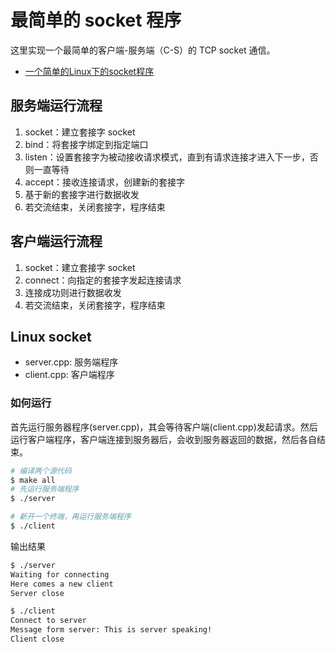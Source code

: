 # 最简单的 socket 程序

这里实现一个最简单的客户端-服务端（C-S）的 TCP socket 通信。

- [一个简单的Linux下的socket程序](http://c.biancheng.net/cpp/html/3030.html)
## 服务端运行流程
1. socket：建立套接字 socket
2. bind：将套接字绑定到指定端口
3. listen：设置套接字为被动接收请求模式，直到有请求连接才进入下一步，否则一直等待
4. accept：接收连接请求，创建新的套接字
5. 基于新的套接字进行数据收发
6. 若交流结束，关闭套接字，程序结束

## 客户端运行流程
1. socket：建立套接字 socket
2. connect：向指定的套接字发起连接请求
3. 连接成功则进行数据收发
4. 若交流结束，关闭套接字，程序结束

## Linux socket 
- server.cpp: 服务端程序
- client.cpp: 客户端程序
### 如何运行

首先运行服务器程序(server.cpp)，其会等待客户端(client.cpp)发起请求。然后运行客户端程序，客户端连接到服务器后，会收到服务器返回的数据，然后各自结束。

```bash
# 编译两个源代码
$ make all
# 先运行服务端程序
$ ./server

# 新开一个终端，再运行服务端程序
$ ./client
```

输出结果

```bash
$ ./server 
Waiting for connecting
Here comes a new client
Server close

$ ./client 
Connect to server
Message form server: This is server speaking!
Client close
```